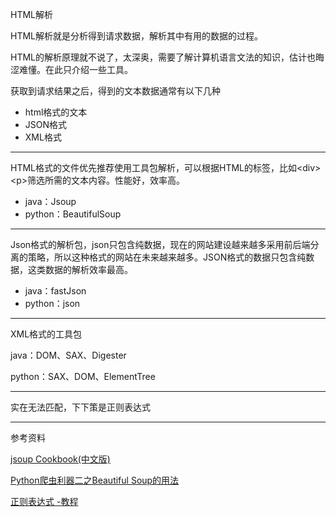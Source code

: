 HTML解析

HTML解析就是分析得到请求数据，解析其中有用的数据的过程。

HTML的解析原理就不说了，太深奥，需要了解计算机语言文法的知识，估计也晦涩难懂。在此只介绍一些工具。

获取到请求结果之后，得到的文本数据通常有以下几种

* html格式的文本
* JSON格式
* XML格式

---

HTML格式的文件优先推荐使用工具包解析，可以根据HTML的标签，比如&lt;div&gt;&lt;p&gt;筛选所需的文本内容。性能好，效率高。

* java：Jsoup
* python：BeautifulSoup

---

Json格式的解析包，json只包含纯数据，现在的网站建设越来越多采用前后端分离的策略，所以这种格式的网站在未来越来越多。JSON格式的数据只包含纯数据，这类数据的解析效率最高。

* java：fastJson
* python：json

---

XML格式的工具包

java：DOM、SAX、Digester

python：SAX、DOM、ElementTree

---

实在无法匹配，下下策是正则表达式

---

参考资料

[jsoup Cookbook\(中文版\)](http://www.open-open.com/jsoup/)

[Python爬虫利器二之Beautiful Soup的用法](https://cuiqingcai.com/1319.html)

[正则表达式 -教程](http://www.runoob.com/regexp/regexp-tutorial.html)

